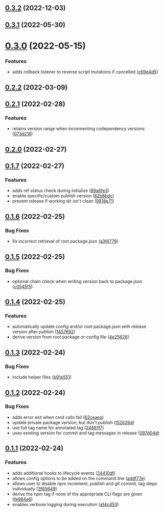

## [0.3.2](https://github.com/geotrev/release-workspaces/compare/list...0.3.2) (2022-12-03)

## [0.3.1](https://github.com/geotrev/release-workspaces/compare/v0.3.0...v0.3.1) (2022-05-30)

# [0.3.0](https://github.com/geotrev/release-workspaces/compare/v0.2.2...v0.3.0) (2022-05-15)


### Features

* adds rollback listener to reverse script mutations if cancelled ([c69e4d5](https://github.com/geotrev/release-workspaces/commit/c69e4d5c2a4820793cf6274ed2d1cc446addfa4a))

## [0.2.2](https://github.com/geotrev/release-workspaces/compare/v0.2.1...v0.2.2) (2022-03-09)

## [0.2.1](https://github.com/geotrev/release-workspaces/compare/v0.2.0...v0.2.1) (2022-02-28)


### Features

* retains version range when incrementing codependency versions ([073d218](https://github.com/geotrev/release-workspaces/commit/073d21879683a07211084b5b1ccf62f0890e42a5))

## [0.2.0](https://github.com/geotrev/release-workspaces/compare/v0.1.7...v0.2.0) (2022-02-27)

## [0.1.7](https://github.com/geotrev/release-workspaces/compare/v0.1.6...v0.1.7) (2022-02-27)

### Features

- adds ref status check during initialize ([89a6fe3](https://github.com/geotrev/release-workspaces/commit/89a6fe3bcb0f74481ff25f2c60422d331fdb1a64))
- enable specific/custom publish version ([82b8bdc](https://github.com/geotrev/release-workspaces/commit/82b8bdc5779edffce2b91abf3d26242b2cda2ab3))
- prevent release if working dir isn't clean ([9818e71](https://github.com/geotrev/release-workspaces/commit/9818e71e31b7eacca8528848fe6482636a0cf9ef))

## [0.1.6](https://github.com/geotrev/release-workspaces/compare/v0.1.5...v0.1.6) (2022-02-25)

### Bug Fixes

- fix incorrect retrieval of root package.json ([a3f4779](https://github.com/geotrev/release-workspaces/commit/a3f47795b85b4cc57a32fe05f6e7ee17878b4435))

## [0.1.5](https://github.com/geotrev/release-workspaces/compare/v0.1.4...v0.1.5) (2022-02-25)

### Bug Fixes

- optional chain check when writing version back to package.json ([c0545f5](https://github.com/geotrev/release-workspaces/commit/c0545f5059abfcc1f080a58e425db2a78a97e669))

## [0.1.4](https://github.com/geotrev/release-workspaces/compare/v0.1.3...v0.1.4) (2022-02-25)

### Features

- automatically update config and/or root package.json with release version after publish ([1457692](https://github.com/geotrev/release-workspaces/commit/145769260ea2949799495532fb3578205ac7d1bc))
- derive version from root package or config file ([4e25626](https://github.com/geotrev/release-workspaces/commit/4e25626932e87154ecae6501838ab372df16ff6f))

## [0.1.3](https://github.com/geotrev/release-workspaces/compare/v0.1.2...v0.1.3) (2022-02-24)

### Bug Fixes

- include helper files ([b91e551](https://github.com/geotrev/release-workspaces/commit/b91e55145a679b079f3bb5499429bb52a4d21fb0))

## [0.1.2](https://github.com/geotrev/release-workspaces/compare/v0.1.1...v0.1.2) (2022-02-24)

### Bug Fixes

- adds error exit when cmd calls fail ([62ceaea](https://github.com/geotrev/release-workspaces/commit/62ceaeac3a40a7a181405e49c36ce092487f7a8a))
- update private package version, but don't publish ([f52b26d](https://github.com/geotrev/release-workspaces/commit/f52b26dffdf79f3df4f42fc2cc1bcf18fe18412e))
- use full tag name for annotated tag ([24661f7](https://github.com/geotrev/release-workspaces/commit/24661f775b34fa1a7d2e43ab8458955b2e43c21d))
- uses existing version for commit and tag messages in release ([097d04d](https://github.com/geotrev/release-workspaces/commit/097d04d5cc08f23b2a464cd8dc406c923c9968ce))

## [0.1.1](https://github.com/geotrev/release-workspaces/compare/v0.1.0...v0.1.1) (2022-02-24)

### Features

- adds additional hooks to lifecycle events ([34410df](https://github.com/geotrev/release-workspaces/commit/34410df71187eb14a9c831a31fef665038409fcb))
- allows config options to be added on the command line ([addf77e](https://github.com/geotrev/release-workspaces/commit/addf77ef1ae5b6c1c7c130a21d70fc121eb16464))
- allows user to disable npm increment, publish and git commit, tag steps individually ([3f65649](https://github.com/geotrev/release-workspaces/commit/3f65649b2af3ecbc1b71dc1c67e931de07e55df0))
- derive the npm tag if none of the appropriate CLI flags are given ([fe984e6](https://github.com/geotrev/release-workspaces/commit/fe984e6d8b5bf122922aef31bd56b9a3503ccae4))
- enables verbose logging during execution ([a14c453](https://github.com/geotrev/release-workspaces/commit/a14c453ebd75039d5dc9d2197891776f56df019c))